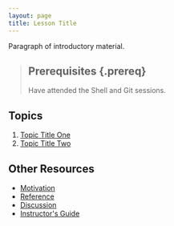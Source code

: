 ```yaml
---
layout: page
title: Lesson Title
---
```

Paragraph of introductory material.

> ## Prerequisites {.prereq}
>
> Have attended the Shell and Git sessions.
>

## Topics

1.  [Topic Title One](01-one.html)
2.  [Topic Title Two](02-two.html)

## Other Resources

*   [Motivation](motivation.html)
*   [Reference](reference.html)
*   [Discussion](discussion.html)
*   [Instructor's Guide](instructors.html)
